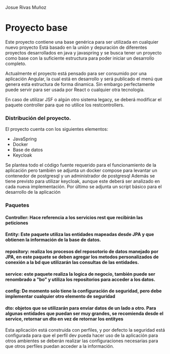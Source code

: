 Josue Rivas Muñoz
# Proyecto base
Este proyecto contiene una base genérica para ser utilizada en cualquier nuevo proyecto
Está basado en la unión y depuración de diferentes proyectos desarrollados en java y  javaspring
y se busca tener un proyecto como base con la suficiente estructura para poder iniciar un desarrollo completo.

Actualmente el proyecto está pensado para ser consumido por una aplicación Angular, la cual está en desarrollo y será publicado el menú que genera esta estructura de forma dinamica.
Sin embargo perfectamente puede servir para ser usada por React o cualquier otra tecnología.

En caso de utilizar JSF o algún otro sistema legacy, se deberá modificar el paquete controller para que no utilice los restcontrollers.

### Distribución  del proyecto.
El proyecto cuenta con los siguientes elementos:
- JavaSpring
- Docker
- Base de datos
- Keycloak

Se plantea todo el código fuente requerido para el funcionamiento  de la aplicación pero 
también se adjunta un docker compose para levantar un contenedor de postgresql y un administrador de  postgresql
Además se tiene previsto para utilizar keycloak, aunque este deberá ser analizado en cada nueva implementación.
Por último se adjunta un script básico para el desarrollo de la aplicación

### Paquetes
#### Controller: Hace referencia a los servicios rest que recibirán las peticiones 
#### Entity: Este paquete utiliza las entidades mapeadas desde JPA y que obtienen la información de la base de datos.
#### repository:  realiza los procesos del reposotorio de datos manejado por JPA, en este paquete se deben agregar los metodos personalizados de conexión a la bd que utilizarán las consultas de  las entidades.
#### service: este paquete realiza la logica de negocio, también puede ser renombrado a "bo" y utiliza los repositorios para acceder a los datos.
#### config: De momento solo tiene la configuración de seguridad, pero debe implementar cualquier otro elemento de seguridad
#### dto: objetos que se utilizarán para enviar  datos de un lado a otro. Para algunas entidades que puedan ser muy grandes, se recomienda desde el service, retornar un dto en vez de retornar los entityes

Esta aplicación está construida con perfiles, y por defecto la seguridad está configurada para que el perfil dev pueda hacer uso de la aplicación
para otros ambientes se deberán realizar las configuraciones necesarias para que otros perfiles puedan acceder a la información.